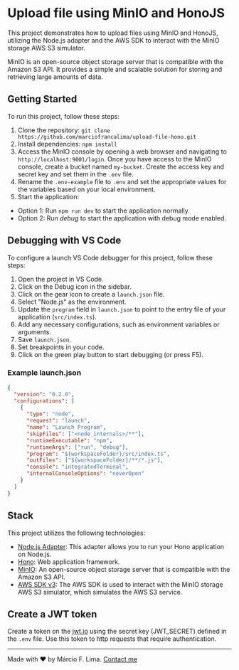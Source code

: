 # Upload file using MinIO and HonoJS

This project demonstrates how to upload files using MinIO and HonoJS, utilizing the Node.js adapter and the AWS SDK to interact with the MinIO storage AWS S3 simulator.

MinIO is an open-source object storage server that is compatible with the Amazon S3 API. It provides a simple and scalable solution for storing and retrieving large amounts of data.

## Getting Started

To run this project, follow these steps:

1. Clone the repository: `git clone https://github.com/marciofrancalima/upload-file-hono.git`
2. Install dependencies: `npm install`
3. Access the MinIO console by opening a web browser and navigating to `http://localhost:9001/login`. Once you have access to the MinIO console, create a bucket named `my-bucket`. Create the access key and secret key and set them in the `.env` file.
4. Rename the `.env-example` file to `.env` and set the appropriate values for the variables based on your local environment.
5. Start the application:

- Option 1: Run `npm run dev` to start the application normally.
- Option 2: Run *debug* to start the application with debug mode enabled.

## Debugging with VS Code

To configure a launch VS Code debugger for this project, follow these steps:

1. Open the project in VS Code.
2. Click on the Debug icon in the sidebar.
3. Click on the gear icon to create a `launch.json` file.
4. Select "Node.js" as the environment.
5. Update the `program` field in `launch.json` to point to the entry file of your application (`src/index.ts`).
6. Add any necessary configurations, such as environment variables or arguments.
7. Save `launch.json`.
8. Set breakpoints in your code.
9. Click on the green play button to start debugging (or press F5).

### Example launch.json

```json
{
  "version": "0.2.0",
  "configurations": [
    {
      "type": "node",
      "request": "launch",
      "name": "Launch Program",
      "skipFiles": ["<node_internals>/**"],
      "runtimeExecutable": "npm",
      "runtimeArgs": ["run", "debug"],
      "program": "${workspaceFolder}/src/index.ts",
      "outFiles": ["${workspaceFolder}/**/*.js"],
      "console": "integratedTerminal",
      "internalConsoleOptions": "neverOpen"
    }
  ]
}
```

## Stack

This project utilizes the following technologies:

- [Node.js Adapter](https://github.com/honojs/node-server): This adapter allows you to run your Hono application on Node.js.
- [Hono](https://hono.dev): Web application framework.
- [MinIO](https://min.io): An open-source object storage server that is compatible with the Amazon S3 API.
- [AWS SDK v3](https://aws.amazon.com/sdk-for-javascript/): The AWS SDK is used to interact with the MinIO storage AWS S3 simulator, which simulates the AWS S3 service.

## Create a JWT token

Create a token on the [jwt.io](https://jwt.io) using the secret key (JWT_SECRET) defined in the `.env` file. Use this token to http requests that require authentication.

---

Made with ♥ by Márcio F. Lima. [Contact me](https://www.linkedin.com/in/m%C3%A1rcio-fran%C3%A7a-lima-916454187/)
